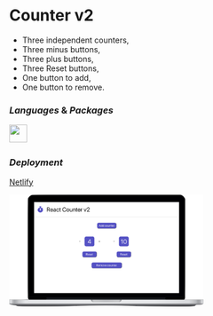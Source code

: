 # Counter v2

- Three independent counters,
- Three minus buttons,
- Three plus buttons,
- Three Reset buttons,
- One button to add,
- One button to remove.

### _Languages_ & _Packages_

<img height="32" width="32" src="https://cdn.jsdelivr.net/npm/simple-icons@v3/icons/react.svg" color="#61DAFB"/>

### _Deployment_

[Netlify](https://react-counterv2.netlify.app)

  <img align="center" src="./src/assets/Counter.png" width="350" alt="counter v2">
